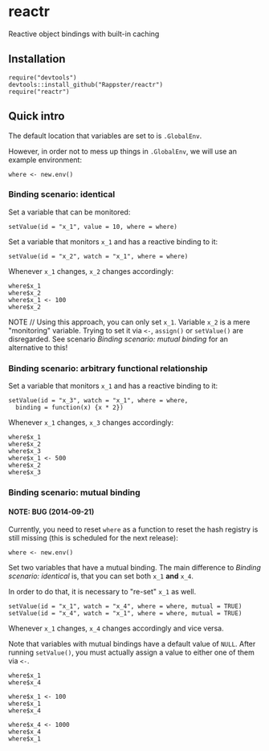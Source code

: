 reactr
======

Reactive object bindings with built-in caching

## Installation 

```
require("devtools")
devtools::install_github("Rappster/reactr")
require("reactr")
```

## Quick intro 

The default location that variables are set to is `.GlobalEnv`.

However, in order not to mess up things in `.GlobalEnv`, we will use 
an example environment:

```
where <- new.env()
```

### Binding scenario: identical

Set a variable that can be monitored:

```
setValue(id = "x_1", value = 10, where = where)
```

Set a variable that monitors `x_1` and has a reactive binding to it:

```
setValue(id = "x_2", watch = "x_1", where = where)
```

Whenever `x_1` changes, `x_2` changes accordingly:

```
where$x_1 
where$x_2
where$x_1 <- 100 
where$x_2
```

NOTE //
Using this approach, you can only set `x_1`. Variable `x_2` is a mere
"monitoring" variable. Trying to set it via `<-`, `assign()` or `setValue()` are
disregarded. See scenario *Binding scenario: mutual binding* for an alternative
to this!

### Binding scenario: arbitrary functional relationship

Set a variable that monitors `x_1` and has a reactive binding to it:

```
setValue(id = "x_3", watch = "x_1", where = where, 
  binding = function(x) {x * 2})
```

Whenever `x_1` changes, `x_3` changes accordingly:

```
where$x_1 
where$x_2
where$x_3
where$x_1 <- 500
where$x_2
where$x_3
```

### Binding scenario: mutual binding

#### NOTE: BUG (2014-09-21)
Currently, you need to reset `where` as a function to reset the hash registry
is still missing (this is scheduled for the next release):

```
where <- new.env()
```

Set two variables that have a mutual binding.
The main difference to *Binding scenario: identical* is, that you can set 
both `x_1` **and** `x_4`.


In order to do that, it is necessary to "re-set" `x_1` as well.

```
setValue(id = "x_1", watch = "x_4", where = where, mutual = TRUE)
setValue(id = "x_4", watch = "x_1", where = where, mutual = TRUE)
```

Whenever `x_1` changes, `x_4` changes accordingly and vice versa.

Note that variables with mutual bindings have a default value of `NULL`. 
After running `setValue()`, you must actually assign a value to either one 
of them via `<-`.

```
where$x_1
where$x_4

where$x_1 <- 100
where$x_1
where$x_4

where$x_4 <- 1000
where$x_4
where$x_1
```
